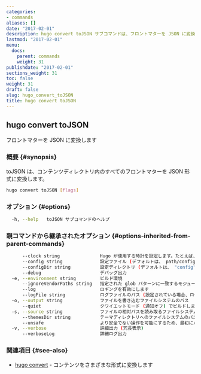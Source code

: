 ```yaml
---
categories:
- commands
aliases: []
date: "2017-02-01"
description: hugo convert toJSON サブコマンドは、フロントマターを JSON に変換します
lastmod: "2017-02-01"
menu:
  docs:
    parent: commands
    weight: 31
publishdate: "2017-02-01"
sections_weight: 31
toc: false
weight: 31
draft: false
slug: hugo_convert_toJSON
title: hugo convert toJSON
---
```

## hugo convert toJSON

フロントマターを JSON に変換します

### 概要 {#synopsis}

toJSON は、コンテンツディレクトリ内のすべてのフロントマターを JSON 形式に変換します。

```bash
hugo convert toJSON [flags]
```

### オプション {#options}

```bash
  -h, --help   toJSON サブコマンドのヘルプ
```

### 親コマンドから継承されたオプション {#options-inherited-from-parent-commands}

```bash
      --clock string               Hugo が使用する時計を設定します。たとえば、--clock 2021-11-06T22:30:00.00+09:00
      --config string              設定ファイル (デフォルトは、 path/config.yaml|json|toml)
      --configDir string           設定ディレクトリ (デフォルトは、 "config")
      --debug                      デバッグ出力
  -e, --environment string         ビルド環境
      --ignoreVendorPaths string   指定された glob パターンに一致するモジュールパスの _vendor を無視します
      --log                        ロギングを有効にします
      --logFile string             ログファイルのパス (設定されている場合、ログが自動的に有効になります)
  -o, --output string              ファイルを書き込むファイルシステムのパス
      --quiet                      クワイエットモード (通知オフ) でビルドします
  -s, --source string              ファイルの相対パスを読み取るファイルシステムのパス
      --themesDir string           テーマディレクトリへのファイルシステムのパス
      --unsafe                     より安全でない操作を可能にするため、最初にバックアップをとってください
  -v, --verbose                    詳細出力 (冗長表示)
      --verboseLog                 詳細ログ出力
```

### 関連項目 {#see-also}

* [hugo convert](/commands/hugo_convert/)	 - コンテンツをさまざまな形式に変換します

